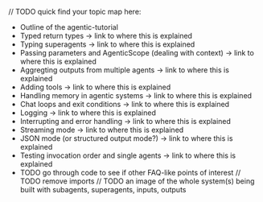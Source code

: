 // TODO quick find your topic map here:
- Outline of the agentic-tutorial
- Typed return types -> link to where this is explained
- Typing superagents -> link to where this is explained
- Passing parameters and AgenticScope (dealing with context) -> link to where this is explained
- Aggregting outputs from multiple agents -> link to where this is explained
- Adding tools -> link to where this is explained
- Handling memory in agentic systems -> link to where this is explained
- Chat loops and exit conditions -> link to where this is explained
- Logging -> link to where this is explained
- Interrupting and error handling -> link to where this is explained
- Streaming mode -> link to where this is explained
- JSON mode (or structured output mode?) -> link to where this is explained
- Testing invocation order and single agents -> link to where this is explained
- TODO go through code to see if other FAQ-like points of interest
// TODO remove imports
// TODO an image of the whole system(s) being built with subagents, superagents, inputs, outputs